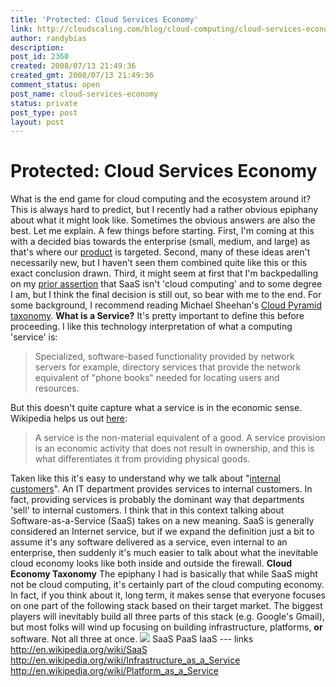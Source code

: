 ```yaml
---
title: 'Protected: Cloud Services Economy'
link: http://cloudscaling.com/blog/cloud-computing/cloud-services-economy/
author: randybias
description: 
post_id: 2360
created: 2008/07/13 21:49:36
created_gmt: 2008/07/13 21:49:36
comment_status: open
post_name: cloud-services-economy
status: private
post_type: post
layout: post
---
```


# Protected: Cloud Services Economy

What is the end game for cloud computing and the ecosystem around it? This is always hard to predict, but I recently had a rather obvious epiphany about what it might look like. Sometimes the obvious answers are also the best. Let me explain.  A few things before starting. First, I'm coming at this with a decided bias towards the enterprise (small, medium, and large) as that's where our [product](http://www.cloudscale.net/service) is targeted. Second, many of these ideas aren't necessarily new, but I haven't seen them combined quite like this or this exact conclusion drawn. Third, it might seem at first that I'm backpedalling on my [prior assertion](http://neotactics.com/blog/technology/short-sighted-about-cloud-computing) that SaaS isn't 'cloud computing' and to some degree I am, but I think the final decision is still out, so bear with me to the end. For some background, I recommend reading Michael Sheehan's [Cloud Pyramid taxonomy](http://blog.gogrid.com/2008/06/24/the-cloud-pyramid/). **What is a Service?** It's pretty important to define this before proceeding. I like this technology interpretation of what a computing 'service' is: 

> Specialized, software-based functionality provided by network servers for example, directory services that provide the network equivalent of "phone books" needed for locating users and resources. 

But this doesn't quite capture what a service is in the economic sense. Wikipedia helps us out [here](http://en.wikipedia.org/wiki/Service_%28economics%29): 

> A service is the non-material equivalent of a good. A service provision is an economic activity that does not result in ownership, and this is what differentiates it from providing physical goods. 

Taken like this it's easy to understand why we talk about "[internal customers](http://en.wikipedia.org/wiki/Internal_customers)". An IT department provides services to internal customers. In fact, providing services is probably the dominant way that departments 'sell' to internal customers. I think that in this context talking about Software-as-a-Service (SaaS) takes on a new meaning. SaaS is generally considered an Internet service, but if we expand the definition just a bit to assume it's any software delivered as a service, even internal to an enterprise, then suddenly it's much easier to talk about what the inevitable cloud economy looks like both inside and outside the firewall. **Cloud Economy Taxonomy** The epiphany I had is basically that while SaaS might not be cloud computing, it's certainly part of the cloud computing economy. In fact, if you think about it, long term, it makes sense that everyone focuses on one part of the following stack based on their target market. The biggest players will inevitably build all three parts of this stack (e.g. Google's Gmail), but most folks will wind up focusing on building infrastructure, platforms, **or** software. Not all three at once.  ![](http://neotactics-public.s3.amazonaws.com/cloud-economy-stack.png) SaaS PaaS IaaS \--- links http://en.wikipedia.org/wiki/SaaS http://en.wikipedia.org/wiki/Infrastructure_as_a_Service http://en.wikipedia.org/wiki/Platform_as_a_Service